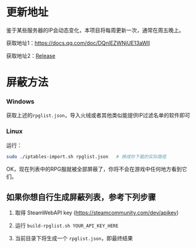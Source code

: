 # 更新地址

鉴于某些服务器的IP会动态变化，本项目将每周更新一次，通常在周五晚上。

获取地址1：https://docs.qq.com/doc/DQnlEZWNjUE13aWlI

获取地址2：[Release](https://github.com/yxnan/block-l4d2-rpg-servers/releases/latest/download/rpglist.json)

# 屏蔽方法

### Windows

获取上述的`rpglist.json`，导入火绒或者其他类似能提供IP过滤名单的软件即可


### Linux

运行：

```bash
sudo ./iptables-import.sh rpglist.json   # 换成你下载的实际路径
```

OK，现在列表中的RPG服就被全部屏蔽了，你将不会在游戏中任何地方看到它们。

## 如果你想自行生成屏蔽列表，参考下列步骤

1. 取得 SteamWebAPI key (https://steamcommunity.com/dev/apikey)

2. 运行 `build-rpglist.sh YOUR_API_KEY_HERE`

3. 当前目录下将生成一个 `rpglist.json`，即最终结果

